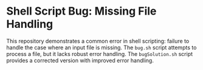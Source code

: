 # Shell Script Bug: Missing File Handling

This repository demonstrates a common error in shell scripting:  failure to handle the case where an input file is missing.  The `bug.sh` script attempts to process a file, but it lacks robust error handling. The `bugSolution.sh` script provides a corrected version with improved error handling.